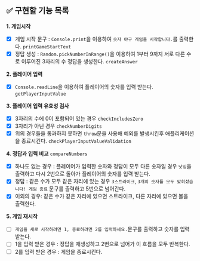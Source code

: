 ## ✅ 구현할 기능 목록

**1. 게임시작**

- [x] 게임 시작 문구 : `Console.print`을 이용하여 `숫자 야구 게임을 시작합니다.`를 출력한다. `printGameStartText`
- [x] 정답 생성 : `Random.pickNumberInRange()`을 이용하여 1부터 9까지 서로 다른 수로 이루어진 3자리의 수 정답을 생성한다. `createAnswer`

**2. 플레이어 입력**

- [x] `Console.readLine`을 이용하여 플레이어의 숫자를 입력 받는다. `getPlayerInputValue`

**3. 플레이어 입력 유효성 검사**

- [x] 3자리의 수에 0이 포함되어 있는 경우 `checkIncludesZero`
- [x] 3자리가 아닌 경우 `checkNumberDigits`
- [x] 위의 경우들을 통과하지 못하면 `throw`문을 사용해 예외를 발생시킨후 애플리케이션을 종료시킨다. `checkPlayerInputValueValidation`

**4. 정답과 입력 비교** `compareNumbers`

- [x] 하나도 없는 경우 : 플레이어가 입력한 숫자와 정답이 모두 다른 숫자일 경우 `낫싱`을 출력하고 다시 2번으로 돌아가 플레이어의 숫자를 입력 받는다.
- [x] 정답 : 같은 수가 모두 같은 자리에 있는 경우 `3스트라이크`, `3개의 숫자를 모두 맞히셨습니다! 게임 종료` 문구를 출력하고 5번으로 넘어간다.
- [x] 이외의 경우: 같은 수가 같은 자리에 있으면 스트라이크, 다른 자리에 있으면 볼을 출력한다.

**5. 게임 재시작**

- [ ] `게임을 새로 시작하려면 1, 종료하려면 2를 입력하세요.`문구를 출력하고 숫자를 입력받는다.
- [ ] 1을 입력 받은 경우 : 정답을 재생성하고 2번으로 넘어가 이 흐름을 모두 반복한다.
- [ ] 2를 입력 받은 경우 : 게임을 종료시킨다.
